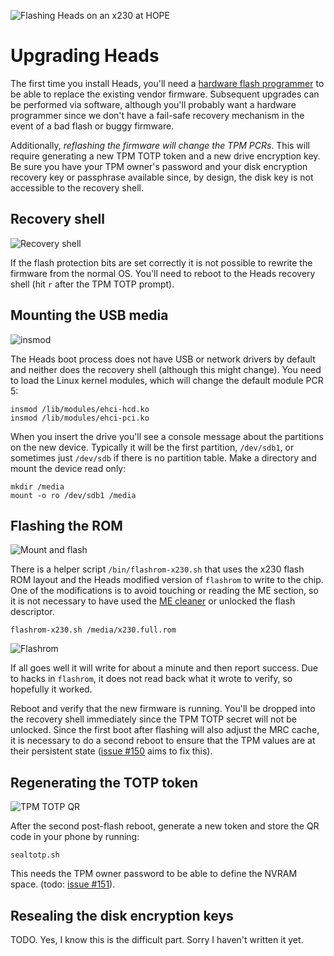 ![Flashing Heads on an x230 at HOPE](https://pbs.twimg.com/media/CoKJhJHUkAA-MtS.jpg)

Upgrading Heads
===
The first time you install Heads, you'll need a
[hardware flash programmer](https://trmm.net/SPI_Flash) to be able to
replace the existing vendor firmware.  Subsequent upgrades can be
performed via software, although you'll probably want a hardware programmer
since we don't have a fail-safe recovery mechanism in the event of
a bad flash or buggy firmware.

Additionally, *reflashing the firmware will change the TPM PCRs*.
This will require generating a new TPM TOTP token and a new drive
encryption key.  Be sure you have your TPM owner's password and your
disk encryption recovery key or passphrase available since, by design,
the disk key is not accessible to the recovery shell.

Recovery shell
---
![Recovery shell](https://farm4.staticflickr.com/3703/32951200183_70b00f0a4a_z_d.jpg)

If the flash protection bits are set correctly it is not possible to
rewrite the firmware from the normal OS.  You'll need to reboot
to the Heads recovery shell (hit `r` after the TPM TOTP prompt).

Mounting the USB media
---
![insmod](https://farm4.staticflickr.com/3857/33607597312_3d31a74b6c_z_d.jpg)

The Heads boot process does not have USB or network drivers by default
and neither does the recovery shell (although this might change).
You need to load the Linux kernel modules, which will change the
default module PCR 5:

```
insmod /lib/modules/ehci-hcd.ko
insmod /lib/modules/ehci-pci.ko
```

When you insert the drive you'll see a console message about the partitions
on the new device.  Typically it will be the first partition, `/dev/sdb1`,
or sometimes just `/dev/sdb` if there is no partition table.  Make a
directory and mount the device read only:

```
mkdir /media
mount -o ro /dev/sdb1 /media
```

Flashing the ROM
---
![Mount and flash](https://farm3.staticflickr.com/2903/33723157616_9d0bee1317_z_d.jpg)

There is a helper script `/bin/flashrom-x230.sh` that uses the x230
flash ROM layout and the Heads modified version of `flashrom` to
write to the chip.  One of the modifications is to avoid touching or
reading the ME section, so it is not necessary to have used the
[ME cleaner](Clean-the-ME-firmware.md) or unlocked the flash descriptor.

```
flashrom-x230.sh /media/x230.full.rom
```

![Flashrom](https://farm3.staticflickr.com/2901/33607597262_07b2ea7004_z_d.jpg)

If all goes well it will write for about a minute and then report
success.  Due to hacks in `flashrom`, it does not read back what it
wrote to verify, so hopefully it worked.

Reboot and verify that the new firmware is running.  You'll be dropped
into the recovery shell immediately since the TPM TOTP secret will not
be unlocked.  Since the first boot after flashing will also adjust
the MRC cache, it is necessary to do a second reboot to ensure that
the TPM values are at their persistent state
([issue #150](https://github.com/osresearch/heads/issues/150) aims to fix this).


Regenerating the TOTP token
---
![TPM TOTP QR](https://farm3.staticflickr.com/2857/33635693261_88ddb3f024_z_d.jpg)

After the second post-flash reboot, generate a new token and store the
QR code in your phone by running:

```
sealtotp.sh
```

This needs the TPM owner password to be able to define the NVRAM space.
(todo: [issue #151](https://github.com/osresearch/heads/issues/151)).


Resealing the disk encryption keys
---
TODO.  Yes, I know this is the difficult part.  Sorry I haven't written it yet.
